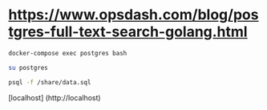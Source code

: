 # https://www.opsdash.com/blog/postgres-full-text-search-golang.html


```bash
docker-compose exec postgres bash
```

```bash
su postgres
```

```bash
psql -f /share/data.sql
```

[localhost] (http://localhost)
